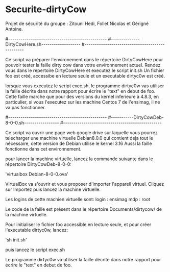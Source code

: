 # Securite-dirtyCow

Projet de sécurité du groupe : Zitouni Hedi, Follet Nicolas et Gérigné Antoine.



#------------------------------------------------
#--------------DirtyCowHere.sh-------------------
#------------------------------------------------

Ce script va préparer l'environement dans le répertoire DirtyCowHere pour pouvoir tester la faille dirty cow dans votre environnement actuel.
Rendez vous dans le repertoire DirtyCowHere et executez le script init.sh
Un fichier foo est créé, accessibe en lecture seule et un executable dirtyc0w est créé.

lorsque vous executez le script exec.sh, le programme dirtyc0w vas utiliser la faille décrite dans notre rapport pour écrire le "text" en debut de foo.
Cette faille marche que pour des versions du kernel inferieure à 4.8.3, en particulier, si vous l'executez sur les machine Centos 7 de l'ensimag, il ne va pas fonctionner.

#------------------------------------------------
#-----------DirtyCowDeb-8-0-0.sh-----------------
#------------------------------------------------

Ce script va ouvrir une page web google drive sur laquelle vous pourrez telecharger une machine virtuelle Debian8.0.0 qui contient deja tout le nécessaire, cette version de Debian utilise le kernel 3.16
Aussi la faille fonctionne dans cet environnement.

pour lancer la machine virtuelle, lancez la commande suivante dans le répertoire DirtyCowDeb-8-0-0:

'virtualbox Debian-8-0-0.ova'

VirtualBox va s'ouvrir et vous proposer d'importer l'appareil virtuel. Cliquez sur Importez puis lancez la machine virtuelle.

Les logins de cette machien virtuelle sont:
login : ensimag
mdp : root


Le code de la faille est présent dans le répertoire Documents/dirtycow/ de la machine virtuelle.

Pour initialiser le fichier foo accessible en lecture seule, et pour créer l'exécutable dirtyc0w, lancez:

'sh init.sh'

puis lancez le script exec.sh

Le programme dirtyc0w va utiliser la faille décrite dans notre rapport pour écrire le "text" en debut de foo.